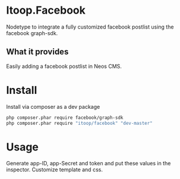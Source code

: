 # Itoop.Facebook
Nodetype to integrate a fully customized facebook postlist using the facebook graph-sdk.

## What it provides
Easily adding a facebook postlist in Neos CMS. 

# Install
Install via composer as a dev package
```bash
php composer.phar require facebook/graph-sdk
php composer.phar require "itoop/facebook" "dev-master"
```
# Usage
Generate app-ID, app-Secret and token and put these values in the inspector.
Customize template and css.
